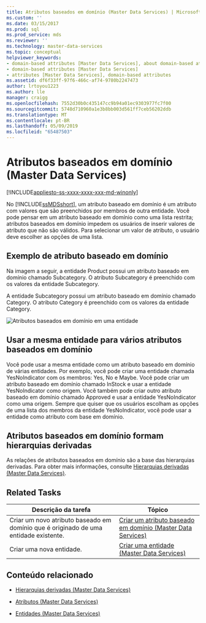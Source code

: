 ```yaml
---
title: Atributos baseados em domínio (Master Data Services) | Microsoft Docs
ms.custom: ''
ms.date: 03/15/2017
ms.prod: sql
ms.prod_service: mds
ms.reviewer: ''
ms.technology: master-data-services
ms.topic: conceptual
helpviewer_keywords:
- domain-based attributes [Master Data Services], about domain-based attributes
- domain-based attributes [Master Data Services]
- attributes [Master Data Services], domain-based attributes
ms.assetid: df6f33ff-97f6-466c-af74-9780b2247473
author: lrtoyou1223
ms.author: lle
manager: craigg
ms.openlocfilehash: 7552d30b0c435147cc9b94a01ec9303977fc7f00
ms.sourcegitcommit: 5748d710960a1e3b8bb003d561ff7ceb56202ddb
ms.translationtype: MT
ms.contentlocale: pt-BR
ms.lasthandoff: 05/09/2019
ms.locfileid: "65487503"
---
```

# <a name="domain-based-attributes-master-data-services"></a>Atributos baseados em domínio (Master Data Services)

[!INCLUDE[appliesto-ss-xxxx-xxxx-xxx-md-winonly](../includes/appliesto-ss-xxxx-xxxx-xxx-md-winonly.md)]

  No [!INCLUDE[ssMDSshort](../includes/ssmdsshort-md.md)], um atributo baseado em domínio é um atributo com valores que são preenchidos por membros de outra entidade. Você pode pensar em um atributo baseado em domínio como uma lista restrita; atributos baseados em domínio impedem os usuários de inserir valores de atributo que não são válidos. Para selecionar um valor de atributo, o usuário deve escolher as opções de uma lista.  
  
## <a name="domain-based-attribute-example"></a>Exemplo de atributo baseado em domínio  
 Na imagem a seguir, a entidade Product possui um atributo baseado em domínio chamado Subcategory. O atributo Subcategory é preenchido com os valores da entidade Subcategory.  
  
 A entidade Subcategory possui um atributo baseado em domínio chamado Category. O atributo Category é preenchido com os valores da entidade Category.  
  
 ![Atributos baseados em domínio em uma entidade](../master-data-services/media/mds-conc-domain-based-attribute-conceptual.gif "Atributos baseados em domínio em uma entidade")  
  
## <a name="use-same-entity-for-multiple-domain-based-attributes"></a>Usar a mesma entidade para vários atributos baseados em domínio  
 Você pode usar a mesma entidade como um atributo baseado em domínio de várias entidades. Por exemplo, você pode criar uma entidade chamada YesNoIndicator com os membros: Yes, No e Maybe. Você pode criar um atributo baseado em domínio chamado InStock e usar a entidade YesNoIndicator como origem. Você também pode criar outro atributo baseado em domínio chamado Approved e usar a entidade YesNoIndicator como uma origem. Sempre que quiser que os usuários escolham as opções de uma lista dos membros da entidade YesNoIndicator, você pode usar a entidade como atributo com base em domínio.  
  
## <a name="domain-based-attributes-form-derived-hierarchies"></a>Atributos baseados em domínio formam hierarquias derivadas  
 As relações de atributos baseados em domínio são a base das hierarquias derivadas. Para obter mais informações, consulte [Hierarquias derivadas &#40;Master Data Services&#41;](../master-data-services/derived-hierarchies-master-data-services.md).  
  
## <a name="related-tasks"></a>Related Tasks  
  
|Descrição da tarefa|Tópico|  
|----------------------|-----------|  
|Criar um novo atributo baseado em domínio que é originado de uma entidade existente.|[Criar um atributo baseado em domínio &#40;Master Data Services&#41;](../master-data-services/create-a-domain-based-attribute-master-data-services.md)|  
|Criar uma nova entidade.|[Criar uma entidade &#40;Master Data Services&#41;](../master-data-services/create-an-entity-master-data-services.md)|  
  
## <a name="related-content"></a>Conteúdo relacionado  
  
-   [Hierarquias derivadas &#40;Master Data Services&#41;](../master-data-services/derived-hierarchies-master-data-services.md)  
  
-   [Atributos &#40;Master Data Services&#41;](../master-data-services/attributes-master-data-services.md)  
  
-   [Entidades &#40;Master Data Services&#41;](../master-data-services/entities-master-data-services.md)  
  
  
